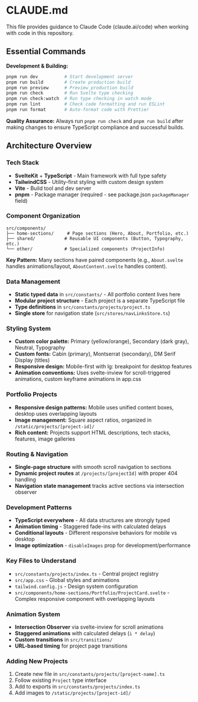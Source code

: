 # CLAUDE.md

This file provides guidance to Claude Code (claude.ai/code) when working with code in this repository.

## Essential Commands

**Development & Building:**
```bash
pnpm run dev          # Start development server
pnpm run build        # Create production build  
pnpm run preview      # Preview production build
pnpm run check        # Run Svelte type checking
pnpm run check:watch  # Run type checking in watch mode
pnpm run lint         # Check code formatting and run ESLint
pnpm run format       # Auto-format code with Prettier
```

**Quality Assurance:**
Always run `pnpm run check` and `pnpm run build` after making changes to ensure TypeScript compliance and successful builds.

## Architecture Overview

### Tech Stack
- **SvelteKit** + **TypeScript** - Main framework with full type safety
- **TailwindCSS** - Utility-first styling with custom design system
- **Vite** - Build tool and dev server
- **pnpm** - Package manager (required - see package.json `packageManager` field)

### Component Organization
```
src/components/
├── home-sections/     # Page sections (Hero, About, Portfolio, etc.)
├── shared/           # Reusable UI components (Button, Typography, etc.)  
└── other/            # Specialized components (ProjectInfo)
```

**Key Pattern:** Many sections have paired components (e.g., `About.svelte` handles animations/layout, `AboutContent.svelte` handles content).

### Data Management
- **Static typed data** in `src/constants/` - All portfolio content lives here
- **Modular project structure** - Each project is a separate TypeScript file
- **Type definitions** in `src/constants/projects/project.ts`
- **Single store** for navigation state (`src/stores/navLinksStore.ts`)

### Styling System
- **Custom color palette:** Primary (yellow/orange), Secondary (dark gray), Neutral, Typography
- **Custom fonts:** Cabin (primary), Montserrat (secondary), DM Serif Display (titles)
- **Responsive design:** Mobile-first with lg: breakpoint for desktop features
- **Animation conventions:** Uses svelte-inview for scroll-triggered animations, custom keyframe animations in app.css

### Portfolio Projects
- **Responsive design patterns:** Mobile uses unified content boxes, desktop uses overlapping layouts
- **Image management:** Square aspect ratios, organized in `/static/projects/[project-id]/`
- **Rich content:** Projects support HTML descriptions, tech stacks, features, image galleries

### Routing & Navigation  
- **Single-page structure** with smooth scroll navigation to sections
- **Dynamic project routes** at `/projects/[projectId]` with proper 404 handling
- **Navigation state management** tracks active sections via intersection observer

### Development Patterns
- **TypeScript everywhere** - All data structures are strongly typed
- **Animation timing** - Staggered fade-ins with calculated delays  
- **Conditional layouts** - Different responsive behaviors for mobile vs desktop
- **Image optimization** - `disableImages` prop for development/performance

### Key Files to Understand
- `src/constants/projects/index.ts` - Central project registry
- `src/app.css` - Global styles and animations
- `tailwind.config.js` - Design system configuration
- `src/components/home-sections/Portfolio/ProjectCard.svelte` - Complex responsive component with overlapping layouts

### Animation System
- **Intersection Observer** via svelte-inview for scroll animations
- **Staggered animations** with calculated delays (`i * delay`)
- **Custom transitions** in `src/transitions/` 
- **URL-based timing** for project page transitions

### Adding New Projects
1. Create new file in `src/constants/projects/[project-name].ts`
2. Follow existing `Project` type interface
3. Add to exports in `src/constants/projects/index.ts`
4. Add images to `/static/projects/[project-id]/`